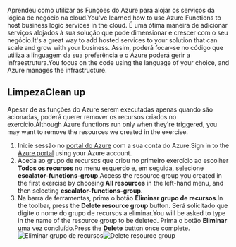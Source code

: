 <span data-ttu-id="22857-101">Aprendeu como utilizar as Funções do Azure para alojar os serviços da lógica de negócio na cloud.</span><span class="sxs-lookup"><span data-stu-id="22857-101">You've learned how to use Azure Functions to host business logic services in the cloud.</span></span> <span data-ttu-id="22857-102">É uma ótima maneira de adicionar serviços alojados à sua solução que pode dimensionar e crescer com o seu negócio.</span><span class="sxs-lookup"><span data-stu-id="22857-102">It's a great way to add hosted services to your solution that can scale and grow with your business.</span></span> <span data-ttu-id="22857-103">Assim, poderá focar-se no código que utiliza a linguagem da sua preferência e o Azure poderá gerir a infraestrutura.</span><span class="sxs-lookup"><span data-stu-id="22857-103">You focus on the code using the language of your choice, and Azure manages the infrastructure.</span></span>

## <a name="clean-up"></a><span data-ttu-id="22857-104">Limpeza</span><span class="sxs-lookup"><span data-stu-id="22857-104">Clean up</span></span>
<span data-ttu-id="22857-105">Apesar de as funções do Azure serem executadas apenas quando são acionadas, poderá querer remover os recursos criados no exercício.</span><span class="sxs-lookup"><span data-stu-id="22857-105">Although Azure functions run only when they're triggered, you may want to remove the resources we created in the exercise.</span></span>

1. <span data-ttu-id="22857-106">Inicie sessão no [portal do Azure](https://portal.azure.com) com a sua conta do Azure.</span><span class="sxs-lookup"><span data-stu-id="22857-106">Sign in to the [Azure portal](https://portal.azure.com) using your Azure account.</span></span>
1. <span data-ttu-id="22857-107">Aceda ao grupo de recursos que criou no primeiro exercício ao escolher **Todos os recursos** no menu esquerdo e, em seguida, selecione **escalator-functions-group**.</span><span class="sxs-lookup"><span data-stu-id="22857-107">Access the resource group you created in the first exercise by choosing **All resources** in the left-hand menu, and then selecting **escalator-functions-group**.</span></span>
1. <span data-ttu-id="22857-108">Na barra de ferramentas, prima o botão **Eliminar grupo de recursos**.</span><span class="sxs-lookup"><span data-stu-id="22857-108">In the toolbar, press the **Delete resource group** button.</span></span> <span data-ttu-id="22857-109">Será solicitado que digite o nome do grupo de recursos a eliminar.</span><span class="sxs-lookup"><span data-stu-id="22857-109">You will be asked to type in the name of the resource group to be deleted.</span></span> <span data-ttu-id="22857-110">Prima o botão **Eliminar** uma vez concluído.</span><span class="sxs-lookup"><span data-stu-id="22857-110">Press the **Delete** button once complete.</span></span>  
<span data-ttu-id="22857-111">![Eliminar grupo de recursos](../images/7-cleanup.png)</span><span class="sxs-lookup"><span data-stu-id="22857-111">![Delete resource group](../images/7-cleanup.png)</span></span> 
